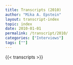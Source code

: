 ```yaml
---
title: Transcripts (2010)
author: "Mika A. Epstein"
layout: transcript-index
topic: index
date: 2010-01-01
permalink: /transcript/2010/
categories: ["Interviews"]
tags: [""]
---
```


{{< transcripts >}}
